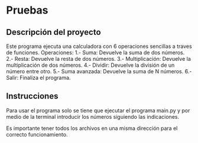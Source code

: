# Pruebas

## Descripción del proyecto

Este programa ejecuta una calculadora con 6 operaciones sencillas a traves de funciones.
Operaciones:
  1.- Suma: Devuelve la suma de dos números.
  2.- Resta: Devuelve la resta de dos números.
  3.- Multiplicación: Devuelve la multiplicación de dos números.
  4.- Dividir: Devuelve la división de un número entre otro.
  5.- Suma avanzada: Devuelve la suma de N números.
  6.- Salir: Finaliza el programa.

## Instrucciones

Para usar el programa solo se tiene que ejecutar el programa main.py y por medio de la terminal introducir los números siguiendo las indicaciones.

Es importante tener todos los archivos en una misma dirección para el correcto funcionamiento.
